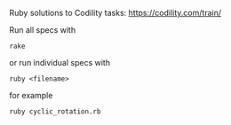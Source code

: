 Ruby solutions to Codility tasks: https://codility.com/train/

Run all specs with

    rake

or run individual specs with

    ruby <filename>

for example

    ruby cyclic_rotation.rb
